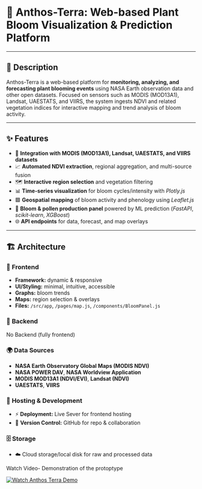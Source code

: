 # 🌱 **Anthos-Terra**: Web-based Plant Bloom Visualization & Prediction Platform

---

## 📝 **Description**
Anthos-Terra is a web-based platform for **monitoring, analyzing, and forecasting plant blooming events** using NASA Earth observation data and other open datasets. Focused on sensors such as MODIS (MOD13A1), Landsat, UAESTATS, and VIIRS, the system ingests NDVI and related vegetation indices for interactive mapping and trend analysis of bloom activity.

---

## ✨ **Features**

- 💾 **Integration with MODIS (MOD13A1), Landsat, UAESTATS, and VIIRS datasets**
- 📈 **Automated NDVI extraction**, regional aggregation, and multi-source fusion
- 🗺️ **Interactive region selection** and vegetation filtering
- 📊 **Time-series visualization** for bloom cycles/intensity with *Plotly.js*
- 🟩 **Geospatial mapping** of bloom activity and phenology using *Leaflet.js*
- 🔮 **Bloom & pollen production panel** powered by ML prediction (*FastAPI*, *scikit-learn*, *XGBoost*)
- 🌐 **API endpoints** for data, forecast, and map overlays

---

## 🏗️ **Architecture**

### 🎨 **Frontend**
- **Framework:** dynamic & responsive
- **UI/Styling:** minimal, intuitive, accessible
- **Graphs:** bloom trends
- **Maps:** region selection & overlays
- **Files:** `/src/app`, `/pages/map.js`, `/components/BloomPanel.js`

### 🤖 **Backend**
No Backend (fully frontend)

### 🌍 **Data Sources**
- **NASA Earth Observatory Global Maps (MODIS NDVI)**
- **NASA POWER DAV**, **NASA Worldview Application**
- **MODIS MOD13A1 (NDVI/EVI)**, **Landsat (NDVI)**
- **UAESTATS**, **VIIRS**

### 🚀 **Hosting & Development**
- ⚡ **Deployment:** Live Sever for frontend hosting
- 🔗 **Version Control:** GitHub for repo & collaboration

### 🗄️ **Storage**
- ☁️ Cloud storage/local disk for raw and processed data

Watch Video- Demonstration of the protoptype


[![Watch Anthos Terra Demo](https://img.youtube.com/vi/ylHSUAkc6_Y/0.jpg)](https://www.youtube.com/watch?v=ylHSUAkc6_Y)


